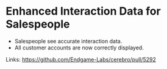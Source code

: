 # Enhanced Interaction Data for Salespeople

*   Salespeople see accurate interaction data.
*   All customer accounts are now correctly displayed.

Links:
https://github.com/Endgame-Labs/cerebro/pull/5292
